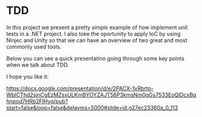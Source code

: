 # TDD
In this project we present a pretty simple example of how implement unit tests in a .NET project. I also toke the oportunity to apply IoC by using Ninjec and Unity so that we can have an overview of two great and most commonly used tools.

Below you can see a quick presentatino going through some key points when we talk about TDD.

I hope you like it:

https://docs.google.com/presentation/d/e/2PACX-1vRbrtp-WbICThd2sjnCgEzMZsxULKmBYOYZAJT56P3kmsNm0qGs7533EoQlDcxBqhnpod7HRb2FIHyq/pub?start=false&loop=false&delayms=5000#slide=id.g27ec23360a_0_113
